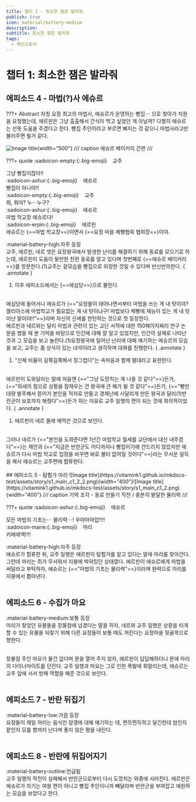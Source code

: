 ```yaml
---
title: 챕터 1 - 최소한 잼은 발라줘
publish: true
icon: material/battery-medium
description: 
subtitle: 최소한 잼은 발라줘
tags:
  - 메인스토리
---
```


# 챕터 1: 최소한 잼은 발라줘

## 에피소드 4 - 마법(?)사 에슈르
???+ Abstract
    자칭 요정 최고의 마법사, 에슈르가 운영하는 빵집⋯ 으로 찾아가 지원을 요청했는데, 에르핀은 그냥 출출해서 간식이 먹고 싶었던 게 아닐까? 다행히 에슈르는 선뜻 도움을 주겠다고 한다. 빵집 주인이라고 부르면 삐지는 것 같으니 마법사라고만 불러주면 될거 같다.

![Image title](https://vitamink1.github.io/mkdocs-test/assets/story/s1_main_c1_1.png){width="500"}
/// caption
에슈르 베이커리 간판
///

???+ quote
    :sadoicon-empty:{:.big-emoji} &nbsp;&nbsp;&nbsp;<span class="tag-box" data-sado="empty">교주</span><br>
    <div class="speech-bubble">
        그냥 빵집이잖아!!
    </div>
    :sadoicon-ashur:{:.big-emoji} &nbsp;&nbsp;&nbsp;<span class="tag-box" data-sado="ashur">에슈르</span><br>
    <div class="speech-bubble">
        빵집이 아니야!!
    </div>
    :sadoicon-empty:{:.big-emoji} &nbsp;&nbsp;&nbsp;<span class="tag-box" data-sado="empty">교주</span><br>
    <div class="speech-bubble">
        뭐, 뭐야? 누⋯누구?
    </div>
    :sadoicon-ashur:{:.big-emoji} &nbsp;&nbsp;&nbsp;<span class="tag-box" data-sado="ashur">에슈르</span><br>
    <div class="speech-bubble">
        마법 학교장 에슈르다!
    </div>
    :sadoicon-erpin:{:.big-emoji} &nbsp;&nbsp;&nbsp;<span class="tag-box" data-sado="erpin">에르핀</span><br>
    <div class="speech-bubble">
        에슈르는 {==마법 학교장==}이면서 {==요정 마을 제빵협회 협회장==}이야.
    </div>

<span class="badge badge-version"><span class="badge-icon">:material-battery-high:</span>자주 등장</span>
<br>
교주, 에르핀, 네르 셋은 요정왕국에서 발생한 난리를 해결하기 위해 동료를 모으기로 하는데, 에르핀이 도움이 될만한 친한 동료를 알고 있다며 첫번째로 {==에슈르 베이커리==}를 방문한다.(1)교주는 겉모습을 빵집으로 위장한 것일 수 있다며 반신반의한다.
{ .annotate }

1. 이후 에피소드에서는 {==에심당==}으로 불린다.

<br>
에심당에 들어서니 에슈르가 {=="요정들이 태어나면서부터 마법을 쓰는 게 내 탓이야? 엘리아스에 마법학교가 필요없는 게 내 탓이냐구! 마법보다 제빵에 재능이 있는 게 내 탓이냔 말이야!!"==}라며 자신의 신세를 한탄하는 것으로 첫 등장한다.

<br>
에르핀과 네르와는 달리 마법과 관련이 있는 교단 서적에 대한 150페이지짜리 연구 논문을 썼을 때 본 기억을 바탕으로 인간에 대해 잘 알고 있었지만, 인간이 실제로 나타난 것과 그 모습을 보고 놀란다.(1)요정왕국에 일어난 난리에 대해 얘기하는 에슈르의 모습을 보고, 교주는 좀 상식이 있는 녀석이라고 생각하며 대화를 진행한다.
{ .annotate }

1. "신체 비율이 길쭉길쭉해서 징그럽다"는 속마음과 함께 멀대라고 표현한다.

<br>
에르핀이 도와달라는 말에 처음엔 {=="그냥 도망치는 게 나을 것 같다"==}든가, {=="외세의 힘으로 상황을 잠재우는 건 왕국에 큰 해가 될 것 같다"==}든가, {=="빵만 대량 발주해서 뜯어가 본인을 적자로 만들고 경제난에 시달리게 만든 왕국과 달리(1)반란군이 보호까지 해줬다"==}든가 하는 이유로 교주 일행의 편이 되는 것에 회의적이었다.
{ .annotate }

1. 에르핀이 네르 몰래 떼먹은 것으로 보인다.

<br>
그러나 네르가 {=="본인을 도와준다면 1년간 마법학교 월세를 교단에서 대신 내주겠다"==}는 제안과 {=="지금은 반란군도 어디까지나 빵집이기에 건드리지 않았지만 에슈르가 다시 마법 학교로 업장을 바꾸면 바로 불타 없어질 것이다"==}라는 무서운 설득을 해서 에슈르는 교주편에 합류한다.
<br>
<br>
## 에피소드 5 - 탐험가 마리
![Image title](https://vitamink1.github.io/mkdocs-test/assets/story/s1_main_c1_2_2.png){width="400"}![Image title](https://vitamink1.github.io/mkdocs-test/assets/story/s1_main_c1_2.png){width="400"}
/// caption
기억 조각 - 동료 만들기 직전 / 충분히 발달한 물리력
///

???+ quote
    :sadoicon-ashur:{:.big-emoji} &nbsp;&nbsp;&nbsp;<span class="tag-box" data-sado="ashur">에슈르</span><br>
    <div class="speech-bubble">
        모든 마법의 기초는⋯ 물리력⋯! 우야아아압!!!!
    </div>
    :sadoicon-marie:{:.big-emoji} &nbsp;&nbsp;&nbsp;<span class="tag-box" data-sado="marie">마리</span><br>
    <div class="speech-bubble">
        키에에엑!!!!
    </div>

<span class="badge badge-version"><span class="badge-icon">:material-battery-high:</span>자주 등장</span>
<br>
에슈르가 합류한 뒤, 교주 일행은 에르핀이 탐험가를 알고 있다는 말에 마리를 찾아간다. 그런데 마리는 쥐가 무서워서 지붕에 박혀있던 상태였다. 에르핀이 에슈르에게 마법을 써달라고 부탁하자, 에슈르는 {=="마법의 기초는 물리력"==}이라며 완력으로 마리를 지붕에서 뽑아낸다.
<br>
<br>

## 에피소드 6 - 수집가 마요
<span class="badge badge-version"><span class="badge-icon">:material-battery-medium:</span>보통 등장</span>
<br>
마리가 찾았던 유물들을 장물점에 넘겼다는 말을 하자, 네르와 교주 일행은 상황을 타개할 수 있는 유물을 되찾기 위해 다른 요정들이 보통 때도 꺼린다는 요정마을 뒷골목으로 향한다.

<br>
장물점 주인 마요가 물건 없다며 문을 열어 주지 않자, 에르핀이 답답해하더니 문에 마리의 다이너마이트를 던진다. 교주 일행과 마요는 그로 인한 폭발에 휘말리는데, 에슈르는 교주 앞에 서서 방패 역할을 해준 것으로 보인다.
<br>
<br>

## 에피소드 7 - 반란 뒤집기
<span class="badge badge-version"><span class="badge-icon">:material-battery-low:</span>가끔 등장</span>
<br>
요정들이 제일 꺼리는 음식인 양갱에 대해 얘기하는 데, 찐득찐득하고 달긴한데 밤인지 팥인지 모를 향까지 난다며 좋지 않은 평을 내린다.
<br>
<br>

## 에피소드 8 - 반란에 뒤집어지기
<span class="badge badge-version"><span class="badge-icon">:material-battery-outline:</span>언급됨</span>
<br>
교주 일행의 작전이 실패해서 반란군으로부터 다시 도망치는 와중에 사라진다. 에르핀은 에슈르가 자기는 여왕 편이 아니고 빵집 주인이니까 빼달라며 반란군을 부여잡고 애원하는 모습을 보았다고 한다.
<br>
<br>